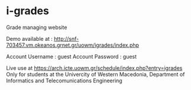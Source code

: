 # i-grades
Grade managing website

Demo available at : http://snf-703457.vm.okeanos.grnet.gr/uowm/igrades/index.php

Account Username : guest
Account Password : guest

Live use at https://arch.icte.uowm.gr/schedule/index.php?entry=igrades
Only for students at the Univercity of Western Macedonia, Department of Informatics and Telecomunications Engineering
